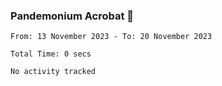 ### Pandemonium Acrobat 🤸

<!--START_SECTION:waka-->

```all_time
From: 13 November 2023 - To: 20 November 2023

Total Time: 0 secs

No activity tracked
```

<!--END_SECTION:waka-->
